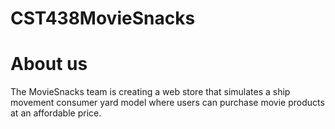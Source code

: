 # CST438MovieSnacks

# About us
The MovieSnacks team is creating a web store that simulates a ship movement consumer yard model where users can purchase movie products at an affordable price.
